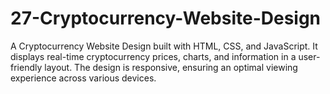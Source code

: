 # 27-Cryptocurrency-Website-Design
A Cryptocurrency Website Design built with HTML, CSS, and JavaScript. It displays real-time cryptocurrency prices, charts, and information in a user-friendly layout. The design is responsive, ensuring an optimal viewing experience across various devices.
